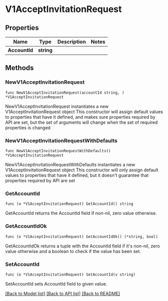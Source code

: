 # V1AcceptInvitationRequest

## Properties

Name | Type | Description | Notes
------------ | ------------- | ------------- | -------------
**AccountId** | **string** |  | 

## Methods

### NewV1AcceptInvitationRequest

`func NewV1AcceptInvitationRequest(accountId string, ) *V1AcceptInvitationRequest`

NewV1AcceptInvitationRequest instantiates a new V1AcceptInvitationRequest object
This constructor will assign default values to properties that have it defined,
and makes sure properties required by API are set, but the set of arguments
will change when the set of required properties is changed

### NewV1AcceptInvitationRequestWithDefaults

`func NewV1AcceptInvitationRequestWithDefaults() *V1AcceptInvitationRequest`

NewV1AcceptInvitationRequestWithDefaults instantiates a new V1AcceptInvitationRequest object
This constructor will only assign default values to properties that have it defined,
but it doesn't guarantee that properties required by API are set

### GetAccountId

`func (o *V1AcceptInvitationRequest) GetAccountId() string`

GetAccountId returns the AccountId field if non-nil, zero value otherwise.

### GetAccountIdOk

`func (o *V1AcceptInvitationRequest) GetAccountIdOk() (*string, bool)`

GetAccountIdOk returns a tuple with the AccountId field if it's non-nil, zero value otherwise
and a boolean to check if the value has been set.

### SetAccountId

`func (o *V1AcceptInvitationRequest) SetAccountId(v string)`

SetAccountId sets AccountId field to given value.



[[Back to Model list]](../README.md#documentation-for-models) [[Back to API list]](../README.md#documentation-for-api-endpoints) [[Back to README]](../README.md)


